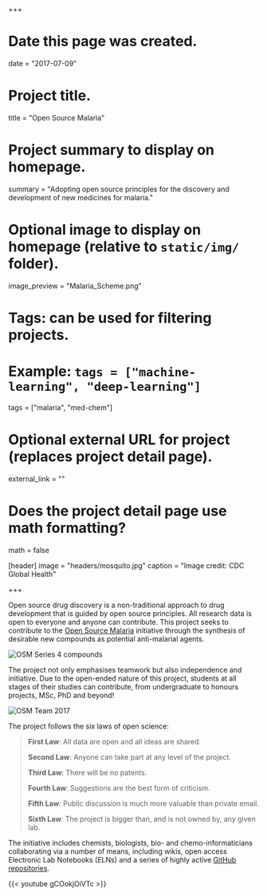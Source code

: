 +++
# Date this page was created.
date = "2017-07-09"

# Project title.
title = "Open Source Malaria"

# Project summary to display on homepage.
summary = "Adopting open source principles for the discovery and development of new medicines for malaria."

# Optional image to display on homepage (relative to `static/img/` folder).
image_preview = "Malaria_Scheme.png"

# Tags: can be used for filtering projects.
# Example: `tags = ["machine-learning", "deep-learning"]`
tags = ["malaria", "med-chem"]

# Optional external URL for project (replaces project detail page).
external_link = ""

# Does the project detail page use math formatting?
math = false

[header]
image = "headers/mosquito.jpg"
caption = "Image credit: CDC Global Health"

+++

Open source drug discovery is a non-traditional approach to drug development that is guided by open source principles. All research data is open to everyone and anyone can contribute. This project seeks to contribute to the [Open Source Malaria](http://opensourcemalaria.org/) initiative through the synthesis of desirable new compounds as potential anti-malarial agents.

![OSM Series 4 compounds](/img/osm-series-4.png)

The project not only emphasises teamwork but also independence and initiative. Due to the open-ended nature of this project, students at all stages of their studies can contribute, from undergraduate to honours projects, MSc, PhD and beyond!

![OSM Team 2017](/img/osm-team-posters-2017.jpg)

The project follows the six laws of open science:

> **First Law**: All data are open and all ideas are shared.
>
> **Second Law**: Anyone can take part at any level of the project.
>
> **Third Law**: There will be no patents.
>
> **Fourth Law**: Suggestions are the best form of criticism.
>
> **Fifth Law**: Public discussion is much more valuable than private email.
>
> **Sixth Law**: The project is bigger than, and is not owned by, any given lab.

The initiative includes chemists, biologists, bio- and chemo-informaticians collaborating via a number of means, including wikis, open access Electronic Lab Notebooks (ELNs) and a series of highly active [GitHub repositories](https://github.com/OpenSourceMalaria).

{{< youtube gCOokjOiVTc >}}
